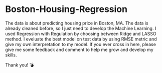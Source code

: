 # Boston-Housing-Regression

The data is about predicting housing price in Boston, MA. The data is already cleaned before, so I just need to develop the Machine Learning. I used Regression with Regulation by choosing between Ridge and LASSO method. I eveluate the best model on test data by using RMSE metric and give my own interpretation to my model. If you ever cross in here, please give me some feedback and comment to help me grow and develop my skills. 


Thank you! :bomb:



